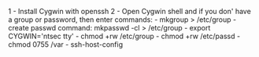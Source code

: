 1 - Install Cygwin with openssh
2 - Open Cygwin shell and if you don' have a group or password, then enter commands:
    - mkgroup > /etc/group
    - create passwd command: mkpasswd -cl > /etc/group
    - export CYGWIN='ntsec tty'
    - chmod +rw /etc/group
    - chmod +rw /etc/passd
    - chmod 0755 /var
    - ssh-host-config


